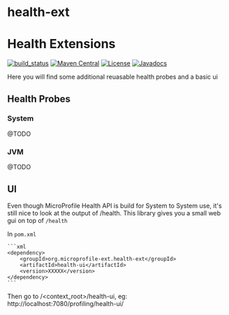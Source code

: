 # health-ext


# Health Extensions

[![build_status](https://travis-ci.com/microprofile-extensions/health-ext.svg?branch=master)](https://travis-ci.com/microprofile-extensions/health-ext)
[![Maven Central](https://maven-badges.herokuapp.com/maven-central/org.microprofile-ext/health-ext/badge.svg)](https://maven-badges.herokuapp.com/maven-central/org.microprofile-ext/health-ext)
[![License](https://img.shields.io/badge/license-Apache%202-blue.svg)](https://github.com/microprofile-extensions/health-ext/blob/master/LICENSE)
[![Javadocs](https://www.javadoc.io/badge/org.microprofile-ext/health-ext.svg)](https://www.javadoc.io/doc/org.microprofile-ext/health-ext)

Here you will find some additional reuasable health probes and a basic ui

## Health Probes

### System

@TODO

### JVM

@TODO

## UI

Even though MicroProfile Health API is build for System to System use, it's still nice to look at the output of /health. 
This library gives you a small web gui on top of ```/health```

In ```pom.xml```
    
    ```xml
    <dependency>
        <groupId>org.microprofile-ext.health-ext</groupId>
        <artifactId>health-ui</artifactId>
        <version>XXXXX</version>
    </dependency>
    ```

Then go to /<context_root>/health-ui, eg: http://localhost:7080/profiling/health-ui/

